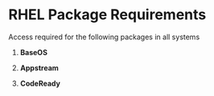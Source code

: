 # RHEL Package Requirements 

Access required for the following packages in all systems

1. **BaseOS**

2. **Appstream**

3. **CodeReady**
